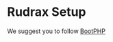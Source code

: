 # Rudrax Setup
 We suggest you to follow [BootPHP](https://github.com/bootphp/project/blob/master/README.md) 

